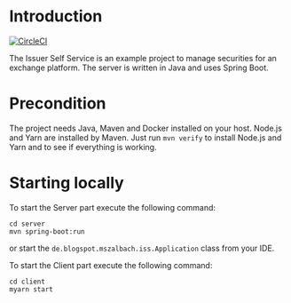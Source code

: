 # Introduction
[![CircleCI](https://circleci.com/gh/mszalbach/IssuerSelfService.svg?style=svg)](https://circleci.com/gh/mszalbach/IssuerSelfService)

The Issuer Self Service is an example project to manage securities for an exchange platform. 
The server is written in Java and uses Spring Boot.

# Precondition
The project needs Java, Maven and Docker installed on your host. Node.js and Yarn are installed by Maven. 
Just run `mvn verify` to install Node.js and Yarn and to see if everything is working.

# Starting locally
To start the Server part execute the following command:
```
cd server
mvn spring-boot:run
```
or start the `de.blogspot.mszalbach.iss.Application` class from your IDE.

To start the Client part execute the following command:
```
cd client
myarn start
```
